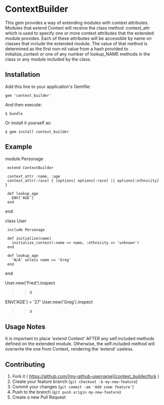 # ContextBuilder

This gem provides a way of extending modules with context attributes.  Modules
that extend Context will receive the class method :context_attr which is
used to specify one or more context attributes that the extended module provides.
Each of these attributes will be accessible by name on classes that include the
extended module.  The value of that method is determined as the first non-nil
value from a hash provided to initialize_context or one of any number of lookup_NAME
methods in the class or any module included by the class.

## Installation

Add this line to your application's Gemfile:

    gem 'context_builder'

And then execute:

    $ bundle

Or install it yourself as:

    $ gem install context_builder

## Example

   module Personage

     extend ContextBuilder

     context_attr :name, :age
     context_attr(:race) { |options| options[:race] || options[:ethnicity] }

     def lookup_age
       ENV['AGE']
     end

   end

   class User

     include Personage

     def initialize(name)
       initialize_context(:name => name, :ethnicity => 'unknown')
     end

     def lookup_age
       'N/A' unless name == 'Greg'
     end

   end

   User.new('Fred').inspect
   >> #<User name=Fred age=N/A race=unknown>

   ENV['AGE'] = '27'
   User.new('Greg').inspect
   >> #<User name=Greg age=27 race=unknown>

## Usage Notes

It is important to place 'extend Context' AFTER any self.included methods
defined on the extended module.  Otherwise, the self.included method will
overwrite the one from Context, rendering the 'extend' useless.

## Contributing

1. Fork it ( https://github.com/[my-github-username]/context_builder/fork )
2. Create your feature branch (`git checkout -b my-new-feature`)
3. Commit your changes (`git commit -am 'Add some feature'`)
4. Push to the branch (`git push origin my-new-feature`)
5. Create a new Pull Request
